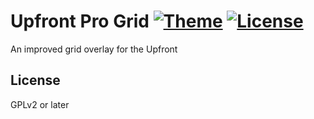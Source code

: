# Upfront Pro Grid [![Theme](https://img.shields.io/badge/theme-upfront-blue.svg)](https://wpmudev.org/projects/category/themes/) [![License](https://img.shields.io/badge/license-GPL--2.0%2B-green.svg)](http://www.gnu.org/licenses/gpl-2.0.html)

An improved grid overlay for the Upfront

## License

GPLv2 or later
